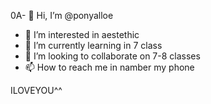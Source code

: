 0А- 👋 Hi, I’m @ponyalloe
- 👀 I’m interested in aestethic
- 🌱 I’m currently learning in 7 class
- 💞️ I’m looking to collaborate on 7-8 classes
- 📫 How to reach me in namber my phone

<!---
ponyalloe/ponyalloe is a ✨ special ✨ repository because its `README.md` (this file) appears on your GitHub profile.
You can click the Preview link to take a look at your changes.
--->

ILOVEYOU^^
